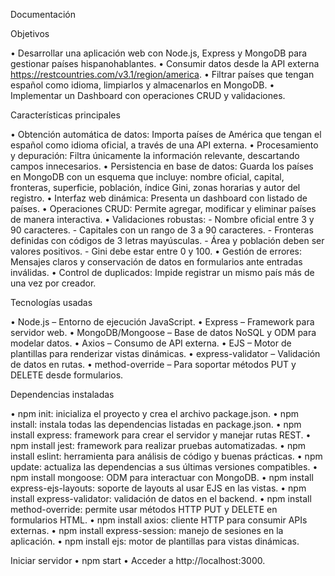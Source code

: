 Documentación

Objetivos

• Desarrollar una aplicación web con Node.js, Express y MongoDB para gestionar países hispanohablantes.
• Consumir datos desde la API externa https://restcountries.com/v3.1/region/america.
• Filtrar países que tengan español como idioma, limpiarlos y almacenarlos en MongoDB.
• Implementar un Dashboard con operaciones CRUD y validaciones.

Características principales

• Obtención automática de datos: Importa países de América que tengan el español como idioma oficial, a través de una API externa.
• Procesamiento y depuración: Filtra únicamente la información relevante, descartando campos innecesarios.
• Persistencia en base de datos: Guarda los países en MongoDB con un esquema que incluye: nombre oficial, capital, fronteras, superficie, población, índice Gini, zonas horarias y autor del registro.
• Interfaz web dinámica: Presenta un dashboard con listado de países.
• Operaciones CRUD: Permite agregar, modificar y eliminar países de manera interactiva.
• Validaciones robustas:
    - Nombre oficial entre 3 y 90 caracteres.
    - Capitales con un rango de 3 a 90 caracteres.
    - Fronteras definidas con códigos de 3 letras mayúsculas.
    - Área y población deben ser valores positivos.
    - Gini debe estar entre 0 y 100.
• Gestión de errores: Mensajes claros y conservación de datos en formularios ante entradas inválidas.
• Control de duplicados: Impide registrar un mismo país más de una vez por creador.

Tecnologías usadas

• Node.js – Entorno de ejecución JavaScript.
• Express – Framework para servidor web.
• MongoDB/Mongoose – Base de datos NoSQL y ODM para modelar datos.
• Axios – Consumo de API externa.
• EJS – Motor de plantillas para renderizar vistas dinámicas.
• express-validator – Validación de datos en rutas.
• method-override – Para soportar métodos PUT y DELETE desde formularios.

Dependencias instaladas

• npm init: inicializa el proyecto y crea el archivo package.json.
• npm install: instala todas las dependencias listadas en package.json.
• npm install express: framework para crear el servidor y manejar rutas REST.
• npm install jest: framework para realizar pruebas automatizadas.
• npm install eslint: herramienta para análisis de código y buenas prácticas.
• npm update: actualiza las dependencias a sus últimas versiones compatibles.
• npm install mongoose: ODM para interactuar con MongoDB.
• npm install express-ejs-layouts: soporte de layouts al usar EJS en las vistas.
• npm install express-validator: validación de datos en el backend.
• npm install method-override: permite usar métodos HTTP PUT y DELETE en formularios HTML.
• npm install axios: cliente HTTP para consumir APIs externas.
• npm install express-session: manejo de sesiones en la aplicación.
• npm install ejs: motor de plantillas para vistas dinámicas.


Iniciar servidor
• npm start
• Acceder a http://localhost:3000.